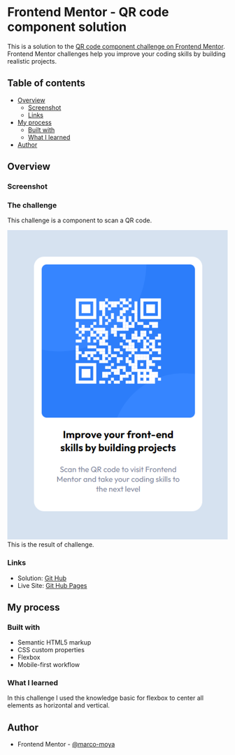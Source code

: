 # Frontend Mentor - QR code component solution

This is a solution to the [QR code component challenge on Frontend Mentor](https://www.frontendmentor.io/challenges/qr-code-component-iux_sIO_H). Frontend Mentor challenges help you improve your coding skills by building realistic projects.

## Table of contents

- [Overview](#overview)
  - [Screenshot](#screenshot)
  - [Links](#links)
- [My process](#my-process)
  - [Built with](#built-with)
  - [What I learned](#what-i-learned)
- [Author](#author)

## Overview

### Screenshot

### The challenge

This challenge is a component to scan a QR code.

![](./design/screenshot.png)
This is the result of challenge.

### Links

- Solution: [Git Hub](https://github.com/marco-moya/QR-code-component.git)
- Live Site: [Git Hub Pages](https://marco-moya.github.io/QR-code-component)

## My process

### Built with

- Semantic HTML5 markup
- CSS custom properties
- Flexbox
- Mobile-first workflow

### What I learned

In this challenge I used the knowledge basic for flexbox to center all elements as horizontal and vertical.

## Author

- Frontend Mentor - [@marco-moya](https://www.frontendmentor.io/profile/marco-moya)
